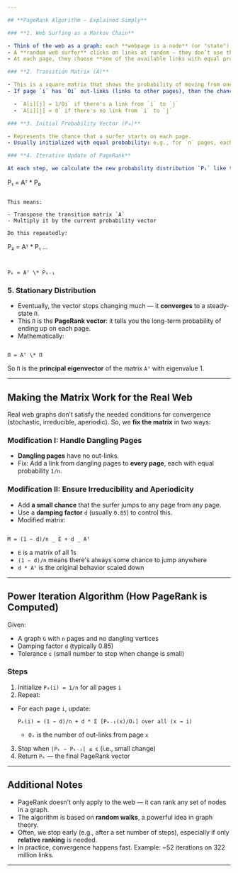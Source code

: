 ```yaml
---

## **PageRank Algorithm – Explained Simply**

### **1. Web Surfing as a Markov Chain**

- Think of the web as a graph: each **webpage is a node** (or "state"), and each **hyperlink is a connection** (or "transition") between nodes.
- A **random web surfer** clicks on links at random — they don’t use the back button or type new URLs.
- At each page, they choose **one of the available links with equal probability**.

### **2. Transition Matrix (A)**

- This is a square matrix that shows the probability of moving from one page to another.
- If page `i` has `Oi` out-links (links to other pages), then the chance of moving from `i` to page `j` is:

  - `A[i][j] = 1/Oi` if there's a link from `i` to `j`
  - `A[i][j] = 0` if there's no link from `i` to `j`

### **3. Initial Probability Vector (P₀)**

- Represents the chance that a surfer starts on each page.
- Usually initialized with equal probability: e.g., for `n` pages, each page gets `1/n`.

### **4. Iterative Update of PageRank**

At each step, we calculate the new probability distribution `P₁` like this:

```
P₁ = Aᵀ * P₀
```

This means:

- Transpose the transition matrix `A`
- Multiply it by the current probability vector

Do this repeatedly:

```
P₂ = Aᵀ * P₁
...
```


Pₖ = Aᵀ \* Pₖ₋₁

```

### **5. Stationary Distribution**

- Eventually, the vector stops changing much — it **converges** to a steady-state `Π`.
- This `Π` is the **PageRank vector**: it tells you the long-term probability of ending up on each page.
- Mathematically:

```

Π = Aᵀ \* Π

```

So `Π` is the **principal eigenvector** of the matrix `Aᵀ` with eigenvalue 1.

---

## **Making the Matrix Work for the Real Web**

Real web graphs don’t satisfy the needed conditions for convergence (stochastic, irreducible, aperiodic). So, we **fix the matrix** in two ways:

### **Modification I: Handle Dangling Pages**

- **Dangling pages** have no out-links.
- Fix: Add a link from dangling pages to **every page**, each with equal probability `1/n`.

### **Modification II: Ensure Irreducibility and Aperiodicity**

- Add **a small chance** that the surfer jumps to any page from any page.
- Use a **damping factor** `d` (usually `0.85`) to control this.
- Modified matrix:

```

M = (1 − d)/n _ E + d _ Aᵀ

````

- `E` is a matrix of all 1s
- `(1 − d)/n` means there's always some chance to jump anywhere
- `d * Aᵀ` is the original behavior scaled down

---

## **Power Iteration Algorithm (How PageRank is Computed)**

Given:

- A graph `G` with `n` pages and no dangling vertices
- Damping factor `d` (typically 0.85)
- Tolerance `ε` (small number to stop when change is small)

### **Steps**

1. Initialize `P₀(i) = 1/n` for all pages `i`
2. Repeat:

 - For each page `i`, update:

   ```
   Pₖ(i) = (1 − d)/n + d * Σ [Pₖ₋₁(x)/Oₓ] over all (x → i)
   ```

   - `Oₓ` is the number of out-links from page `x`

3. Stop when `|Pₖ − Pₖ₋₁| ≤ ε` (i.e., small change)
4. Return `Pₖ` — the final PageRank vector

---

## **Additional Notes**

- PageRank doesn’t only apply to the web — it can rank any set of nodes in a graph.
- The algorithm is based on **random walks**, a powerful idea in graph theory.
- Often, we stop early (e.g., after a set number of steps), especially if only **relative ranking** is needed.
- In practice, convergence happens fast. Example: \~52 iterations on 322 million links.

---
````
